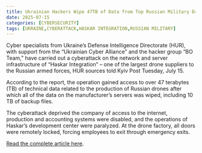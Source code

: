 ```yaml
---
title: Ukrainian Hackers Wipe 47TB of Data from Top Russian Military Drone Supplier
date: 2025-07-15
categories: [CYBERSECURITY]
tags: [UKRAINE,CYBERATTACK,HASKAR INTEGRATION,RUSSIAN MILITARY]
---
```


Cyber specialists from Ukraine’s Defense Intelligence Directorate (HUR), with support from the “Ukrainian Cyber Alliance” and the hacker group “BO Team,” have carried out a cyberattack on the network and server infrastructure of “Haskar Integration” – one of the largest drone suppliers to the Russian armed forces, HUR sources told Kyiv Post Tuesday, July 15.

According to the report, the operation gained access to over 47 terabytes (TB) of technical data related to the production of Russian drones after which all of the data on the manufacturer’s servers was wiped, including 10 TB of backup files.

The cyberattack deprived the company of access to the internet, production and accounting systems were disabled, and the operations of Haskar’s development center were paralyzed. At the drone factory, all doors were remotely locked, forcing employees to exit through emergency exits.

[Read the complete article here](https://www.kyivpost.com/post/56348).